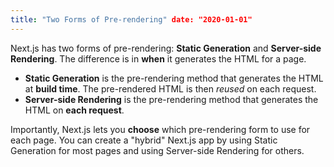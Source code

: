 ```yaml
---
title: "Two Forms of Pre-rendering" date: "2020-01-01"
---
```


Next.js has two forms of pre-rendering: **Static Generation** and **Server-side
Rendering**. The difference is in **when** it generates the HTML for a page.

- **Static Generation** is the pre-rendering method that generates the HTML at **build
  time**. The pre-rendered HTML is then _reused_ on each request.
- **Server-side Rendering** is the pre-rendering method that generates the HTML on **each
  request**.

Importantly, Next.js lets you **choose** which pre-rendering form to use for each page.
You can create a "hybrid" Next.js app by using Static Generation for most pages and using
Server-side Rendering for others.
